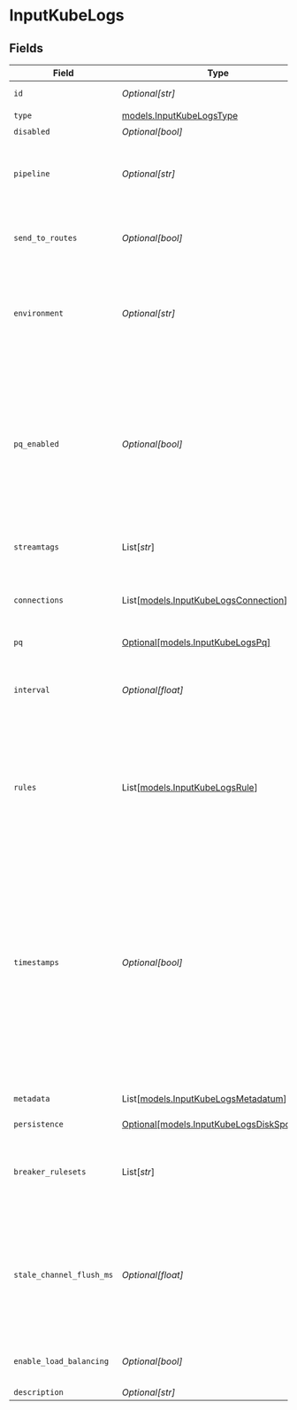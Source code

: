 # InputKubeLogs


## Fields

| Field                                                                                                                                                                                                                                                                                      | Type                                                                                                                                                                                                                                                                                       | Required                                                                                                                                                                                                                                                                                   | Description                                                                                                                                                                                                                                                                                |
| ------------------------------------------------------------------------------------------------------------------------------------------------------------------------------------------------------------------------------------------------------------------------------------------ | ------------------------------------------------------------------------------------------------------------------------------------------------------------------------------------------------------------------------------------------------------------------------------------------ | ------------------------------------------------------------------------------------------------------------------------------------------------------------------------------------------------------------------------------------------------------------------------------------------ | ------------------------------------------------------------------------------------------------------------------------------------------------------------------------------------------------------------------------------------------------------------------------------------------ |
| `id`                                                                                                                                                                                                                                                                                       | *Optional[str]*                                                                                                                                                                                                                                                                            | :heavy_minus_sign:                                                                                                                                                                                                                                                                         | Unique ID for this input                                                                                                                                                                                                                                                                   |
| `type`                                                                                                                                                                                                                                                                                     | [models.InputKubeLogsType](../models/inputkubelogstype.md)                                                                                                                                                                                                                                 | :heavy_check_mark:                                                                                                                                                                                                                                                                         | N/A                                                                                                                                                                                                                                                                                        |
| `disabled`                                                                                                                                                                                                                                                                                 | *Optional[bool]*                                                                                                                                                                                                                                                                           | :heavy_minus_sign:                                                                                                                                                                                                                                                                         | N/A                                                                                                                                                                                                                                                                                        |
| `pipeline`                                                                                                                                                                                                                                                                                 | *Optional[str]*                                                                                                                                                                                                                                                                            | :heavy_minus_sign:                                                                                                                                                                                                                                                                         | Pipeline to process data from this Source before sending it through the Routes                                                                                                                                                                                                             |
| `send_to_routes`                                                                                                                                                                                                                                                                           | *Optional[bool]*                                                                                                                                                                                                                                                                           | :heavy_minus_sign:                                                                                                                                                                                                                                                                         | Select whether to send data to Routes, or directly to Destinations.                                                                                                                                                                                                                        |
| `environment`                                                                                                                                                                                                                                                                              | *Optional[str]*                                                                                                                                                                                                                                                                            | :heavy_minus_sign:                                                                                                                                                                                                                                                                         | Optionally, enable this config only on a specified Git branch. If empty, will be enabled everywhere.                                                                                                                                                                                       |
| `pq_enabled`                                                                                                                                                                                                                                                                               | *Optional[bool]*                                                                                                                                                                                                                                                                           | :heavy_minus_sign:                                                                                                                                                                                                                                                                         | Use a disk queue to minimize data loss when connected services block. See [Cribl Docs](https://docs.cribl.io/stream/persistent-queues) for PQ defaults (Cribl-managed Cloud Workers) and configuration options (on-prem and hybrid Workers).                                               |
| `streamtags`                                                                                                                                                                                                                                                                               | List[*str*]                                                                                                                                                                                                                                                                                | :heavy_minus_sign:                                                                                                                                                                                                                                                                         | Tags for filtering and grouping in @{product}                                                                                                                                                                                                                                              |
| `connections`                                                                                                                                                                                                                                                                              | List[[models.InputKubeLogsConnection](../models/inputkubelogsconnection.md)]                                                                                                                                                                                                               | :heavy_minus_sign:                                                                                                                                                                                                                                                                         | Direct connections to Destinations, and optionally via a Pipeline or a Pack                                                                                                                                                                                                                |
| `pq`                                                                                                                                                                                                                                                                                       | [Optional[models.InputKubeLogsPq]](../models/inputkubelogspq.md)                                                                                                                                                                                                                           | :heavy_minus_sign:                                                                                                                                                                                                                                                                         | N/A                                                                                                                                                                                                                                                                                        |
| `interval`                                                                                                                                                                                                                                                                                 | *Optional[float]*                                                                                                                                                                                                                                                                          | :heavy_minus_sign:                                                                                                                                                                                                                                                                         | Time, in seconds, between checks for new containers. Default is 15 secs.                                                                                                                                                                                                                   |
| `rules`                                                                                                                                                                                                                                                                                    | List[[models.InputKubeLogsRule](../models/inputkubelogsrule.md)]                                                                                                                                                                                                                           | :heavy_minus_sign:                                                                                                                                                                                                                                                                         | Add rules to decide which Pods to collect logs from. Logs are collected if no rules are given or if all the rules' expressions evaluate to true.                                                                                                                                           |
| `timestamps`                                                                                                                                                                                                                                                                               | *Optional[bool]*                                                                                                                                                                                                                                                                           | :heavy_minus_sign:                                                                                                                                                                                                                                                                         | For use when containers do not emit a timestamp, prefix each line of output with a timestamp. If you enable this setting, you can use the Kubernetes Logs Event Breaker and the kubernetes_logs Pre-processing Pipeline to remove them from the events after the timestamps are extracted. |
| `metadata`                                                                                                                                                                                                                                                                                 | List[[models.InputKubeLogsMetadatum](../models/inputkubelogsmetadatum.md)]                                                                                                                                                                                                                 | :heavy_minus_sign:                                                                                                                                                                                                                                                                         | Fields to add to events from this input                                                                                                                                                                                                                                                    |
| `persistence`                                                                                                                                                                                                                                                                              | [Optional[models.InputKubeLogsDiskSpooling]](../models/inputkubelogsdiskspooling.md)                                                                                                                                                                                                       | :heavy_minus_sign:                                                                                                                                                                                                                                                                         | N/A                                                                                                                                                                                                                                                                                        |
| `breaker_rulesets`                                                                                                                                                                                                                                                                         | List[*str*]                                                                                                                                                                                                                                                                                | :heavy_minus_sign:                                                                                                                                                                                                                                                                         | A list of event-breaking rulesets that will be applied, in order, to the input data stream                                                                                                                                                                                                 |
| `stale_channel_flush_ms`                                                                                                                                                                                                                                                                   | *Optional[float]*                                                                                                                                                                                                                                                                          | :heavy_minus_sign:                                                                                                                                                                                                                                                                         | How long (in milliseconds) the Event Breaker will wait for new data to be sent to a specific channel before flushing the data stream out, as is, to the Pipelines                                                                                                                          |
| `enable_load_balancing`                                                                                                                                                                                                                                                                    | *Optional[bool]*                                                                                                                                                                                                                                                                           | :heavy_minus_sign:                                                                                                                                                                                                                                                                         | Load balance traffic across all Worker Processes                                                                                                                                                                                                                                           |
| `description`                                                                                                                                                                                                                                                                              | *Optional[str]*                                                                                                                                                                                                                                                                            | :heavy_minus_sign:                                                                                                                                                                                                                                                                         | N/A                                                                                                                                                                                                                                                                                        |